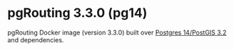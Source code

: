 # pgRouting 3.3.0 (pg14)

pgRouting Docker image (version 3.3.0) built over [Postgres 14/PostGIS 3.2](https://hub.docker.com/r/postgis/postgis/tags?page=1&name=14-3.2) and dependencies.
